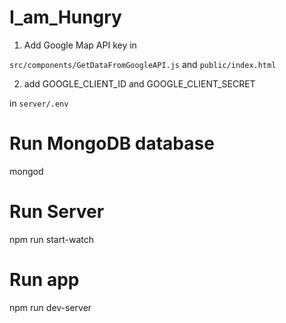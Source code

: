 
# I_am_Hungry

1. Add Google Map API key in

`src/components/GetDataFromGoogleAPI.js`
and
`public/index.html`





2. add GOOGLE_CLIENT_ID and GOOGLE_CLIENT_SECRET

in `server/.env`

# Run MongoDB database
mongod

# Run Server
npm run start-watch

# Run app
npm run dev-server
